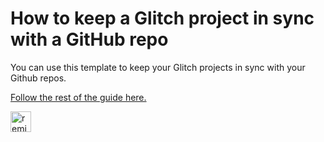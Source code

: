 # How to keep a Glitch project in sync with a GitHub repo

You can use this template to keep your Glitch projects in sync with your Github repos.

[Follow the rest of the guide here.](https://github.com/javierarce/glitchub/edit/master/README.md)


<a href="https://glitch.com/edit/#!/remix/glitchub">
  <img src="https://cdn.glitch.com/2bdfb3f8-05ef-4035-a06e-2043962a3a13%2Fremix%402x.png?1513093958726" alt="remix button" aria-label="remix" height="33">
</a>